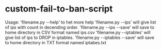 # custom-fail-to-ban-script


Usage: 
'filename.py --help' to het more help
'filename.py --ips' will give list of ips with count in decending order.
'filename.py --ips --save' will save to home directory in CSV format named ips.csv
'filename.py --iptables' will give list of ips to DROP in iptables.
'filename.py --iptables --save' will save to home directory in TXT format named iptabes.txt
